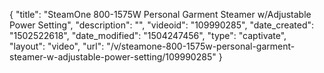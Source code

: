 {
    "title": "SteamOne 800-1575W Personal Garment Steamer w\/Adjustable Power Setting",
    "description": "",
    "videoid": "109990285",
    "date_created": "1502522618",
    "date_modified": "1504247456",
    "type": "captivate",
    "layout": "video",
    "url": "\/v\/steamone-800-1575w-personal-garment-steamer-w-adjustable-power-setting\/109990285"
}